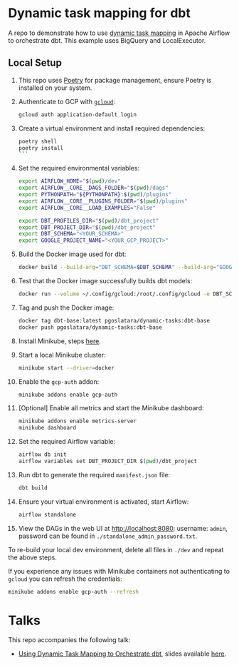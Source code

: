 # Dynamic task mapping for dbt

A repo to demonstrate how to use [dynamic task mapping](https://airflow.apache.org/docs/apache-airflow/stable/authoring-and-scheduling/dynamic-task-mapping.html) in Apache Airflow to orchestrate dbt. This example uses BigQuery and LocalExecutor.

## Local Setup

1. This repo uses [Poetry](https://python-poetry.org/docs/#installation) for package management, ensure Poetry is installed on your system.

1. Authenticate to GCP with [`gcloud`](https://cloud.google.com/sdk/docs/install):
    ```bash
    gcloud auth application-default login
    ```

1. Create a virtual environment and install required dependencies:
    ````bash
    poetry shell
    poetry install
    ```

1. Set the required environmental variables:
    ```bash
    export AIRFLOW_HOME="$(pwd)/dev"
    export AIRFLOW__CORE__DAGS_FOLDER="$(pwd)/dags"
    export PYTHONPATH="${PYTHONPATH}:$(pwd)/plugins"
    export AIRFLOW__CORE__PLUGINS_FOLDER="$(pwd)/plugins"
    export AIRFLOW__CORE__LOAD_EXAMPLES="False"

    export DBT_PROFILES_DIR="$(pwd)/dbt_project"
    export DBT_PROJECT_DIR="$(pwd)/dbt_project"
    export DBT_SCHEMA="<YOUR_SCHEMA>"
    export GOOGLE_PROJECT_NAME="<YOUR_GCP_PROJECT>"
    ```

1. Build the Docker image used for dbt:
    ```bash
    docker build --build-arg="DBT_SCHEMA=$DBT_SCHEMA" --build-arg="GOOGLE_PROJECT_NAME=$GOOGLE_PROJECT_NAME" --tag dbt-base:latest -f ./Dockerfile .
    ```

1. Test that the Docker image successfully builds dbt models:
    ```bash
    docker run --volume ~/.config/gcloud:/root/.config/gcloud -e DBT_SCHEMA=$DBT_SCHEMA -e GOOGLE_PROJECT_NAME=$GOOGLE_PROJECT_NAME -it --rm dbt-base:latest poetry run dbt build
    ```

1. Tag and push the Docker image:
    ```bash
    docker tag dbt-base:latest pgoslatara/dynamic-tasks:dbt-base
    docker push pgoslatara/dynamic-tasks:dbt-base
    ```

1. Install Minikube, steps [here](https://minikube.sigs.k8s.io/docs/start/).

1. Start a local Minikube cluster:
    ```bash
    minikube start --driver=docker
    ```

1. Enable the `gcp-auth` addon:
    ```bash
    minikube addons enable gcp-auth
    ```

1. [Optional] Enable all metrics and start the Minikube dashboard:
    ```bash
    minikube addons enable metrics-server
    minikube dashboard
    ```

1. Set the required Airflow variable:
    ```bash
    airflow db init
    airflow variables set DBT_PROJECT_DIR $(pwd)/dbt_project
    ```

1. Run dbt to generate the required `manifest.json` file:
    ```bash
    dbt build
    ```

1. Ensure your virtual environment is activated, start Airflow:
    ```bash
    airflow standalone
    ```

1. View the DAGs in the web UI at [http://localhost:8080](http://localhost:8080): username: `admin`, password can be found in `./standalone_admin_password.txt`.

To re-build your local dev environment, delete all files in `./dev` and repeat the above steps.

If you experience any issues with Minikube containers not authenticating to `gcloud` you can refresh the credentials:

```bash
minikube addons enable gcp-auth --refresh
```

# Talks

This repo accompanies the following talk:

* [Using Dynamic Task Mapping to Orchestrate dbt](https://airflowsummit.org/sessions/2023/using-dynamic-task-mapping-to-orchestrate-dbt/), slides available [here](https://docs.google.com/presentation/d/12tfwuZ8Z5oBugscxu9DVu__WrAaG0oiiEVPMpJMuwls/edit?pli=1#slide=id.g26107c3ecea_1_26).
